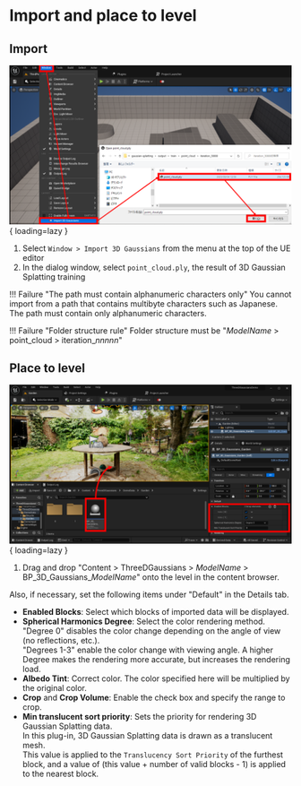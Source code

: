 # Import and place to level

## Import

![](images/how-to-import.png){ loading=lazy }  

1. Select `Window > Import 3D Gaussians` from the menu at the top of the UE editor
2. In the dialog window, select `point_cloud.ply`, the result of 3D Gaussian Splatting training

!!! Failure "The path must contain alphanumeric characters only"
	You cannot import from a path that contains multibyte characters such as Japanese.  
	The path must contain only alphanumeric characters.

!!! Failure "Folder structure rule"
	Folder structure must be "*ModelName* > point_cloud > iteration_*nnnnn*"

## Place to level

![](images/how-to-place.png){ loading=lazy }  

1. Drag and drop "Content > ThreeDGaussians > *ModelName* > BP_3D_Gaussians_*ModelName*" onto the level in the content browser.

Also, if necessary, set the following items under "Default" in the Details tab.

- **Enabled Blocks**: Select which blocks of imported data will be displayed.
- **Spherical Harmonics Degree**: Select the color rendering method.  
	"Degree 0" disables the color change depending on the angle of view (no reflections, etc.).  
	"Degrees 1-3" enable the color change with viewing angle. A higher Degree makes the rendering more accurate, but increases the rendering load.  
- **Albedo Tint**: Correct color. The color specified here will be multiplied by the original color.
- **Crop** and **Crop Volume**: Enable the check box and specify the range to crop.
- **Min translucent sort priority**: Sets the priority for rendering 3D Gaussian Splatting data.  
	In this plug-in, 3D Gaussian Splatting data is drawn as a translucent mesh.  
	This value is applied to the `Translucency Sort Priority` of the furthest block, and a value of (this value + number of valid blocks - 1) is applied to the nearest block.
	